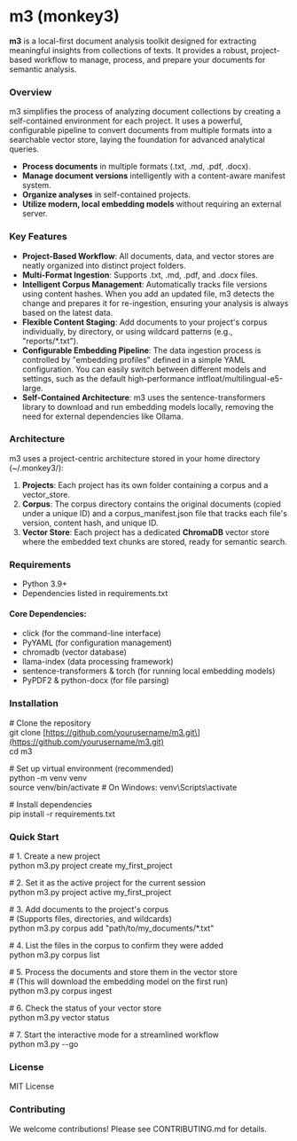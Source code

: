 # **m3 (monkey3)**

**m3** is a local-first document analysis toolkit designed for extracting meaningful insights from collections of texts. It provides a robust, project-based workflow to manage, process, and prepare your documents for semantic analysis.

### **Overview**

m3 simplifies the process of analyzing document collections by creating a self-contained environment for each project. It uses a powerful, configurable pipeline to convert documents from multiple formats into a searchable vector store, laying the foundation for advanced analytical queries.

* **Process documents** in multiple formats (.txt, .md, .pdf, .docx).  
* **Manage document versions** intelligently with a content-aware manifest system.  
* **Organize analyses** in self-contained projects.  
* **Utilize modern, local embedding models** without requiring an external server.

### **Key Features**

* **Project-Based Workflow**: All documents, data, and vector stores are neatly organized into distinct project folders.  
* **Multi-Format Ingestion**: Supports .txt, .md, .pdf, and .docx files.  
* **Intelligent Corpus Management**: Automatically tracks file versions using content hashes. When you add an updated file, m3 detects the change and prepares it for re-ingestion, ensuring your analysis is always based on the latest data.  
* **Flexible Content Staging**: Add documents to your project's corpus individually, by directory, or using wildcard patterns (e.g., "reports/\*.txt").  
* **Configurable Embedding Pipeline**: The data ingestion process is controlled by "embedding profiles" defined in a simple YAML configuration. You can easily switch between different models and settings, such as the default high-performance intfloat/multilingual-e5-large.  
* **Self-Contained Architecture**: m3 uses the sentence-transformers library to download and run embedding models locally, removing the need for external dependencies like Ollama.

### **Architecture**

m3 uses a project-centric architecture stored in your home directory (\~/.monkey3/):

1. **Projects**: Each project has its own folder containing a corpus and a vector\_store.  
2. **Corpus**: The corpus directory contains the original documents (copied under a unique ID) and a corpus\_manifest.json file that tracks each file's version, content hash, and unique ID.  
3. **Vector Store**: Each project has a dedicated **ChromaDB** vector store where the embedded text chunks are stored, ready for semantic search.

### **Requirements**

* Python 3.9+  
* Dependencies listed in requirements.txt

#### **Core Dependencies:**

* click (for the command-line interface)  
* PyYAML (for configuration management)  
* chromadb (vector database)  
* llama-index (data processing framework)  
* sentence-transformers & torch (for running local embedding models)  
* PyPDF2 & python-docx (for file parsing)

### **Installation**

\# Clone the repository  
git clone \[https://github.com/yourusername/m3.git\](https://github.com/yourusername/m3.git)  
cd m3

\# Set up virtual environment (recommended)  
python \-m venv venv  
source venv/bin/activate  \# On Windows: venv\\Scripts\\activate

\# Install dependencies  
pip install \-r requirements.txt

### **Quick Start**

\# 1\. Create a new project  
python m3.py project create my\_first\_project

\# 2\. Set it as the active project for the current session  
python m3.py project active my\_first\_project

\# 3\. Add documents to the project's corpus  
\#    (Supports files, directories, and wildcards)  
python m3.py corpus add "path/to/my\_documents/\*.txt"

\# 4\. List the files in the corpus to confirm they were added  
python m3.py corpus list

\# 5\. Process the documents and store them in the vector store  
\#    (This will download the embedding model on the first run)  
python m3.py corpus ingest

\# 6\. Check the status of your vector store  
python m3.py vector status

\# 7\. Start the interactive mode for a streamlined workflow  
python m3.py \--go

### **License**

MIT License

### **Contributing**

We welcome contributions\! Please see CONTRIBUTING.md for details.